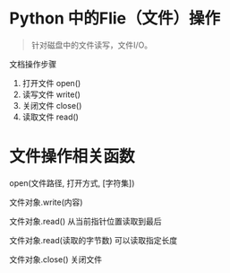 # Python 中的Flie（文件）操作
> 针对磁盘中的文件读写，文件I/O。

文档操作步骤
1. 打开文件 open()
2. 读写文件 write()
3. 关闭文件 close()
4. 读取文件 read()

# 文件操作相关函数
open(文件路径, 打开方式, [字符集])

文件对象.write(内容)

文件对象.read() 从当前指针位置读取到最后

文件对象.read(读取的字节数) 可以读取指定长度

文件对象.close() 关闭文件

